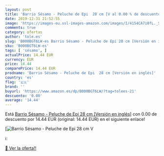 ```yaml
---
layout: post
title: 'Barrio Sésamo - Peluche de Epi  28 cm [V al 0.00 % de descuento'
date: 2019-12-31 21:52:55
image: 'https://images-eu.ssl-images-amazon.com/images/I/4154CA7i0fL._SL400_.jpg'
comments: true
category: ofertas
author: 'tole.es'
slug: 'B000BGT6LW-es Barrio Sésamo - Peluche de Epi 28 cm [Versión en inglés]'
sku: 'B000BGT6LW-es'
tags: [ 'sésamo', ]
actualPrice: 14.44 EUR
currency: EUR
price: 14.44
comparePrice: 14.44 EUR
prodname: 'Barrio Sésamo - Peluche de Epi  28 cm [Versión en inglés]'
country: 'es'
flag: '🇪🇸'
brand: ''
buyurl: 'https://www.amazon.es/dp/B000BGT6LW/?tag=tolees-21'
descuento: '0.00'
average: '14.44'
---
```


Está [Barrio Sésamo - Peluche de Epi  28 cm [Versión en inglés]](https://www.amazon.es/dp/B000BGT6LW/?tag=tolees-21) con 0.00 de descuento por 14.44 EUR (original: 14.44 EUR) en el siguiente enlace!

[![Barrio Sésamo - Peluche de Epi  28 cm [V](https://images-eu.ssl-images-amazon.com/images/I/4154CA7i0fL._SL400_.jpg)](https://www.amazon.es/dp/B000BGT6LW/?tag=tolees-21)

ℹ️:


[🛒 Ver la oferta!!](https://www.amazon.es/dp/B000BGT6LW/?tag=tolees-21)
